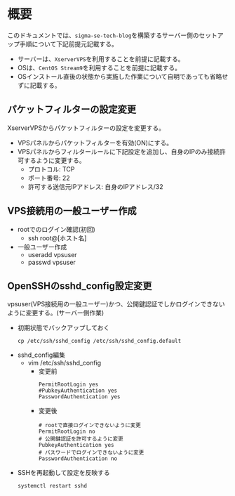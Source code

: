 # 概要
このドキュメントでは、`sigma-se-tech-blog`を構築するサーバー側のセットアップ手順について下記前提元記載する。  
- サーバーは、`XserverVPS`を利用することを前提に記載する。
- OSは、`CentOS Stream9`を利用することを前提に記載する。
- OSインストール直後の状態から実施した作業について自明であっても省略せずに記載する。

## パケットフィルターの設定変更
XserverVPSからパケットフィルターの設定を変更する。
- VPSパネルからパケットフィルターを有効(ON)にする。
- VPSパネルからフィルタールールに下記設定を追加し、自身のIPのみ接続許可するように変更する。
  - プロトコル: TCP
  - ポート番号: 22
  - 許可する送信元IPアドレス: 自身のIPアドレス/32

## VPS接続用の一般ユーザー作成
- rootでのログイン確認(初回)
  - ssh root@[ホスト名]
- 一般ユーザー作成
  - useradd vpsuser	
  - passwd vpsuser

## OpenSSHのsshd_config設定変更
vpsuser(VPS接続用の一般ユーザー)かつ、公開鍵認証でしかログインできないように変更する。(サーバー側作業)
- 初期状態でバックアップしておく
  ```
  cp /etc/ssh/sshd_config /etc/ssh/sshd_config.default
  ```
- sshd_config編集
  - vim /etc/ssh/sshd_config
    - 変更前
      ```
      PermitRootLogin yes
      #PubkeyAuthentication yes
      PasswordAuthentication yes
      ```
    - 変更後
      ```
      # rootで直接ログインできないように変更
      PermitRootLogin no
      # 公開鍵認証を許可するように変更
      PubkeyAuthentication yes
      # パスワードでログインできないように変更
      PasswordAuthentication no
      ```
- SSHを再起動して設定を反映する
  ```
  systemctl restart sshd
  ```
  